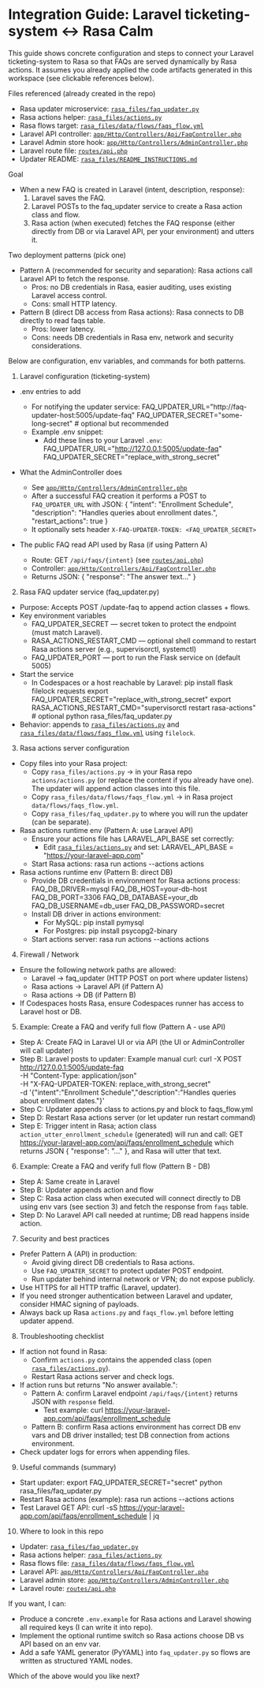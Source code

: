# Integration Guide: Laravel ticketing-system ↔ Rasa Calm

This guide shows concrete configuration and steps to connect your Laravel ticketing-system to Rasa so that FAQs are served dynamically by Rasa actions. It assumes you already applied the code artifacts generated in this workspace (see clickable references below).

Files referenced (already created in the repo)
- Rasa updater microservice: [`rasa_files/faq_updater.py`](rasa_files/faq_updater.py:1)
- Rasa actions helper: [`rasa_files/actions.py`](rasa_files/actions.py:1)
- Rasa flows target: [`rasa_files/data/flows/faqs_flow.yml`](rasa_files/data/flows/faqs_flow.yml:1)
- Laravel API controller: [`app/Http/Controllers/Api/FaqController.php`](app/Http/Controllers/Api/FaqController.php:1)
- Laravel Admin store hook: [`app/Http/Controllers/AdminController.php`](app/Http/Controllers/AdminController.php:1)
- Laravel route file: [`routes/api.php`](routes/api.php:1)
- Updater README: [`rasa_files/README_INSTRUCTIONS.md`](rasa_files/README_INSTRUCTIONS.md:1)

Goal
- When a new FAQ is created in Laravel (intent, description, response):
  1. Laravel saves the FAQ.
  2. Laravel POSTs to the faq_updater service to create a Rasa action class and flow.
  3. Rasa action (when executed) fetches the FAQ response (either directly from DB or via Laravel API, per your environment) and utters it.

Two deployment patterns (pick one)
- Pattern A (recommended for security and separation): Rasa actions call Laravel API to fetch the response.
  - Pros: no DB credentials in Rasa, easier auditing, uses existing Laravel access control.
  - Cons: small HTTP latency.
- Pattern B (direct DB access from Rasa actions): Rasa connects to DB directly to read faqs table.
  - Pros: lower latency.
  - Cons: needs DB credentials in Rasa env, network and security considerations.

Below are configuration, env variables, and commands for both patterns.

1) Laravel configuration (ticketing-system)
- .env entries to add
  - For notifying the updater service:
    FAQ_UPDATER_URL="http://faq-updater-host:5005/update-faq"
    FAQ_UPDATER_SECRET="some-long-secret"         # optional but recommended
  - Example .env snippet:
    - Add these lines to your Laravel `.env`:
      FAQ_UPDATER_URL="http://127.0.0.1:5005/update-faq"
      FAQ_UPDATER_SECRET="replace_with_strong_secret"
- What the AdminController does
  - See [`app/Http/Controllers/AdminController.php`](app/Http/Controllers/AdminController.php:1)
  - After a successful FAQ creation it performs a POST to `FAQ_UPDATER_URL` with JSON:
    {
      "intent": "Enrollment Schedule",
      "description": "Handles queries about enrollment dates.",
      "restart_actions": true
    }
  - It optionally sets header `X-FAQ-UPDATER-TOKEN: <FAQ_UPDATER_SECRET>`

- The public FAQ read API used by Rasa (if using Pattern A)
  - Route: GET `/api/faqs/{intent}` (see [`routes/api.php`](routes/api.php:1))
  - Controller: [`app/Http/Controllers/Api/FaqController.php`](app/Http/Controllers/Api/FaqController.php:1)
  - Returns JSON: { "response": "The answer text..." }

2) Rasa FAQ updater service (faq_updater.py)
- Purpose: Accepts POST /update-faq to append action classes + flows.
- Key environment variables
  - FAQ_UPDATER_SECRET — secret token to protect the endpoint (must match Laravel).
  - RASA_ACTIONS_RESTART_CMD — optional shell command to restart Rasa actions server (e.g., supervisorctl, systemctl)
  - FAQ_UPDATER_PORT — port to run the Flask service on (default 5005)
- Start the service
  - In Codespaces or a host reachable by Laravel:
    pip install flask filelock requests
    export FAQ_UPDATER_SECRET="replace_with_strong_secret"
    export RASA_ACTIONS_RESTART_CMD="supervisorctl restart rasa-actions"   # optional
    python rasa_files/faq_updater.py
- Behavior: appends to [`rasa_files/actions.py`](rasa_files/actions.py:1) and [`rasa_files/data/flows/faqs_flow.yml`](rasa_files/data/flows/faqs_flow.yml:1) using `filelock`.

3) Rasa actions server configuration
- Copy files into your Rasa project:
  - Copy `rasa_files/actions.py` → in your Rasa repo `actions/actions.py` (or replace the content if you already have one). The updater will append action classes into this file.
  - Copy `rasa_files/data/flows/faqs_flow.yml` → in Rasa project `data/flows/faqs_flow.yml`.
  - Copy `rasa_files/faq_updater.py` to where you will run the updater (can be separate).
- Rasa actions runtime env (Pattern A: use Laravel API)
  - Ensure your actions file has LARAVEL_API_BASE set correctly:
    - Edit [`rasa_files/actions.py`](rasa_files/actions.py:1) and set:
      LARAVEL_API_BASE = "https://your-laravel-app.com"
  - Start Rasa actions:
    rasa run actions --actions actions
- Rasa actions runtime env (Pattern B: direct DB)
  - Provide DB credentials in environment for Rasa actions process:
    FAQ_DB_DRIVER=mysql
    FAQ_DB_HOST=your-db-host
    FAQ_DB_PORT=3306
    FAQ_DB_DATABASE=your_db
    FAQ_DB_USERNAME=db_user
    FAQ_DB_PASSWORD=secret
  - Install DB driver in actions environment:
    - For MySQL: pip install pymysql
    - For Postgres: pip install psycopg2-binary
  - Start actions server:
    rasa run actions --actions actions

4) Firewall / Network
- Ensure the following network paths are allowed:
  - Laravel → faq_updater (HTTP POST on port where updater listens)
  - Rasa actions → Laravel API (if Pattern A)
  - Rasa actions → DB (if Pattern B)
- If Codespaces hosts Rasa, ensure Codespaces runner has access to Laravel host or DB.

5) Example: Create a FAQ and verify full flow (Pattern A - use API)
- Step A: Create FAQ in Laravel UI or via API (the UI or AdminController will call updater)
- Step B: Laravel posts to updater:
  Example manual curl:
  curl -X POST http://127.0.0.1:5005/update-faq \
    -H "Content-Type: application/json" \
    -H "X-FAQ-UPDATER-TOKEN: replace_with_strong_secret" \
    -d '{"intent":"Enrollment Schedule","description":"Handles queries about enrollment dates."}'
- Step C: Updater appends class to actions.py and block to faqs_flow.yml
- Step D: Restart Rasa actions server (or let updater run restart command)
- Step E: Trigger intent in Rasa; action class `action_utter_enrollment_schedule` (generated) will run and call:
  GET https://your-laravel-app.com/api/faqs/enrollment_schedule
  which returns JSON { "response": "..." }, and Rasa will utter that text.

6) Example: Create a FAQ and verify full flow (Pattern B - DB)
- Step A: Same create in Laravel
- Step B: Updater appends action and flow
- Step C: Rasa action class when executed will connect directly to DB using env vars (see section 3) and fetch the response from `faqs` table.
- Step D: No Laravel API call needed at runtime; DB read happens inside action.

7) Security and best practices
- Prefer Pattern A (API) in production:
  - Avoid giving direct DB credentials to Rasa actions.
  - Use `FAQ_UPDATER_SECRET` to protect updater POST endpoint.
  - Run updater behind internal network or VPN; do not expose publicly.
- Use HTTPS for all HTTP traffic (Laravel, updater).
- If you need stronger authentication between Laravel and updater, consider HMAC signing of payloads.
- Always back up Rasa `actions.py` and `faqs_flow.yml` before letting updater append.

8) Troubleshooting checklist
- If action not found in Rasa:
  - Confirm `actions.py` contains the appended class (open [`rasa_files/actions.py`](rasa_files/actions.py:1)).
  - Restart Rasa actions server and check logs.
- If action runs but returns "No answer available.":
  - Pattern A: confirm Laravel endpoint `/api/faqs/{intent}` returns JSON with `response` field.
    - Test example:
      curl https://your-laravel-app.com/api/faqs/enrollment_schedule
  - Pattern B: confirm Rasa actions environment has correct DB env vars and DB driver installed; test DB connection from actions environment.
- Check updater logs for errors when appending files.

9) Useful commands (summary)
- Start updater:
  export FAQ_UPDATER_SECRET="secret"
  python rasa_files/faq_updater.py
- Restart Rasa actions (example):
  rasa run actions --actions actions
- Test Laravel GET API:
  curl -sS https://your-laravel-app.com/api/faqs/enrollment_schedule | jq

10) Where to look in this repo
- Updater: [`rasa_files/faq_updater.py`](rasa_files/faq_updater.py:1)
- Rasa actions helper: [`rasa_files/actions.py`](rasa_files/actions.py:1)
- Rasa flows file: [`rasa_files/data/flows/faqs_flow.yml`](rasa_files/data/flows/faqs_flow.yml:1)
- Laravel API: [`app/Http/Controllers/Api/FaqController.php`](app/Http/Controllers/Api/FaqController.php:1)
- Laravel admin store: [`app/Http/Controllers/AdminController.php`](app/Http/Controllers/AdminController.php:1)
- Laravel route: [`routes/api.php`](routes/api.php:1)

If you want, I can:
- Produce a concrete `.env.example` for Rasa actions and Laravel showing all required keys (I can write it into repo).
- Implement the optional runtime switch so Rasa actions choose DB vs API based on an env var.
- Add a safe YAML generator (PyYAML) into `faq_updater.py` so flows are written as structured YAML nodes.

Which of the above would you like next? 